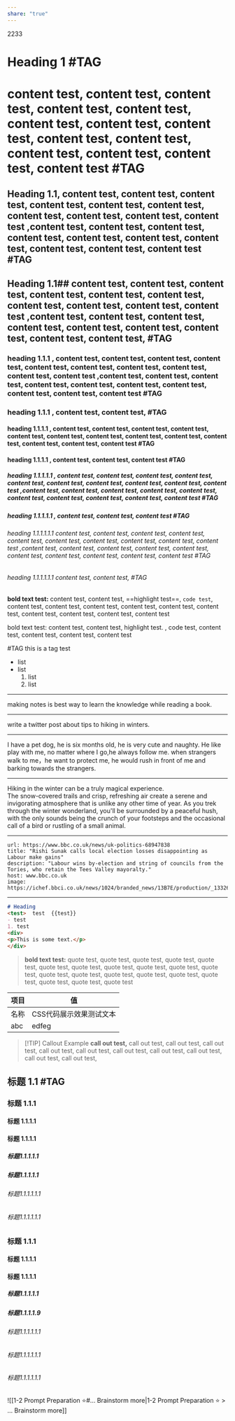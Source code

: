 ```yaml
---
share: "true"
---
```


2233

# Heading 1   #TAG 

# content test, content test, content test, content test, content test, content test, content test, content test, content test, content test, content test, content test, content test, content test #TAG 
## Heading 1.1, content test, content test, content test, content test, content test, content test, content test, content test, content test, content test ,content test, content test, content test, content test, content test, content test, content test, content test, content test, content test #TAG 

## Heading 1.1## content test, content test, content test, content test, content test, content test, content test, content test, content test, content test ,content test, content test, content test, content test, content test, content test, content test, content test, content test,  #TAG 
### heading 1.1.1 , content test, content test, content test, content test, content test, content test, content test, content test, content test, content test ,content test, content test, content test, content test, content test, content test, content test, content test, content test, content test    #TAG 
### heading 1.1.1 , content test, content test,     #TAG 
#### heading 1.1.1.1 , content test, content test, content test, content test, content test, content test, content test, content test, content test, content test, content test, content test, content test    #TAG 
#### heading 1.1.1.1 , content test, content test, content test    #TAG 

##### heading 1.1.1.1.1 , content test, content test, content test, content test, content test, content test, content test, content test, content test, content test ,content test, content test, content test, content test, content test, content test, content test, content test, content test, content test    #TAG 
##### heading 1.1.1.1.1   , content test, content test, content test   #TAG 

###### heading 1.1.1.1.1.1  content test, content test, content test, content test, content test, content test, content test, content test, content test, content test ,content test, content test, content test, content test, content test, content test, content test, content test, content test, content test   #TAG 
###### heading 1.1.1.1.1.1  content test, content test,   #TAG 

**bold text test:** content test, content test, ==highlight test==, `code test`,  content test, content test, content test, content test, content test, content test, content test, content test, content test, content test

bold text test: content test, content test, highlight test.  , code test,  content test, content test, content test, content test

#TAG  this is a tag test

- list
- list
	1. list
	2. list

---
making notes is best way to learn the knowledge while reading a book.  

---
write a twitter post about tips to hiking in winters.

---
I have a pet dog, he is six months old, he is very cute and naughty. He like play with me, no matter where I go,he always follow me. when strangers walk to me，he want to protect me, he would rush in front of me and barking towards the strangers.

---
Hiking in the winter can be a truly magical experience.  
The snow-covered trails and crisp, refreshing air create a serene and invigorating atmosphere that is unlike any other time of year. As you trek through the winter wonderland, you'll be surrounded by a peaceful hush, with the only sounds being the crunch of your footsteps and the occasional call of a bird or rustling of a small animal.  

---
```cardlink
url: https://www.bbc.co.uk/news/uk-politics-68947838
title: "Rishi Sunak calls local election losses disappointing as Labour make gains"
description: "Labour wins by-election and string of councils from the Tories, who retain the Tees Valley mayoralty."
host: www.bbc.co.uk
image: https://ichef.bbci.co.uk/news/1024/branded_news/13B7E/production/_133266708_sunak.jpg
```

---
```markdown
# Heading
<test>  test  {{test}}
- test
1. test
<div> 
<p>This is some text.</p> 
</div>

```

> **bold text test:** quote test, quote test, quote test, quote test, quote test, quote test, quote test, quote test, quote test, quote test, quote test, quote test, quote test, quote test, quote test, quote test, quote test, quote test, quote test, quote test

| 项目  | 值             |
| --- | ------------- |
| 名称  | CSS代码展示效果测试文本 |
| abc | edfeg         |

> [!TIP] Callout Example
**call out test,** call out test, call out test, call out test, call out test, call out test, call out test, call out test, call out test, call out test, call out test, 


## 标题 1.1 #TAG 
### 标题 1.1.1 
#### 标题 1.1.1.1

#### 标题 1.1.1.1
##### 标题1.1.1.1.1

##### 标题1.1.1.1.1

###### 标题1.1.1.1.1.1
###### 标题1.1.1.1.1.1
### 标题 1.1.1 

#### 标题 1.1.1.1
#### 标题 1.1.1.1
##### 标题1.1.1.1.1
##### 标题1.1.1.1.9
###### 标题1.1.1.1.1.1
###### 标题1.1.1.1.1.1
###### 标题1.1.1.1.1.1


![[1-2 Prompt Preparation ⭐#… Brainstorm more|1-2 Prompt Preparation ⭐ > … Brainstorm more]]

